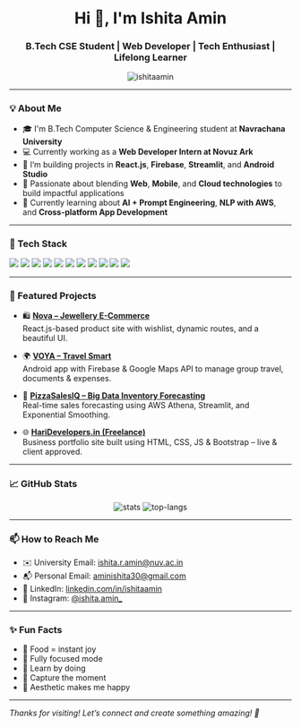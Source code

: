 <h1 align="center">Hi 👋, I'm Ishita Amin</h1>
<h3 align="center">B.Tech CSE Student | Web Developer | Tech Enthusiast | Lifelong Learner</h3>

<p align="center">
  <img src="https://komarev.com/ghpvc/?username=ishitaamin&label=Profile%20views&color=0e75b6&style=flat" alt="ishitaamin" />
</p>

---

### 💡 About Me

- 🎓 I'm B.Tech Computer Science & Engineering student at **Navrachana University**
- 💻 Currently working as a **Web Developer Intern at Novuz Ark**
- 🚀 I’m building projects in **React.js**, **Firebase**, **Streamlit**, and **Android Studio**
- 📱 Passionate about blending **Web**, **Mobile**, and **Cloud technologies** to build impactful applications
- 🧠 Currently learning about **AI + Prompt Engineering**, **NLP with AWS**, and **Cross-platform App Development**

---

### 🔨 Tech Stack

<p align="left">
  <img src="https://img.shields.io/badge/HTML5-E34F26?style=flat&logo=html5&logoColor=white"/>
  <img src="https://img.shields.io/badge/CSS3-1572B6?style=flat&logo=css3&logoColor=white"/>
  <img src="https://img.shields.io/badge/JavaScript-F7DF1E?style=flat&logo=javascript&logoColor=black"/>
  <img src="https://img.shields.io/badge/React-61DAFB?style=flat&logo=react&logoColor=black"/>
  <img src="https://img.shields.io/badge/Bootstrap-563D7C?style=flat&logo=bootstrap&logoColor=white"/>
  <img src="https://img.shields.io/badge/Firebase-FFCA28?style=flat&logo=firebase&logoColor=black"/>
  <img src="https://img.shields.io/badge/Android-3DDC84?style=flat&logo=android&logoColor=white"/>
  <img src="https://img.shields.io/badge/Python-3776AB?style=flat&logo=python&logoColor=white"/>
  <img src="https://img.shields.io/badge/Django-092E20?style=flat&logo=django&logoColor=white"/>
  <img src="https://img.shields.io/badge/AWS-232F3E?style=flat&logo=amazonaws&logoColor=white"/>
  <img src="https://img.shields.io/badge/Canva-00C4CC?style=flat&logo=canva&logoColor=white"/>

</p>

---

### 📌 Featured Projects

- 🛍️ **[Nova – Jewellery E-Commerce](https://github.com/ishitaamin/nova-jewellrey-ecommerce)**  
  React.js-based product site with wishlist, dynamic routes, and a beautiful UI.

- 🌍 **[VOYA – Travel Smart](https://github.com/ishitaamin/ItineraryManager)**  
  Android app with Firebase & Google Maps API to manage group travel, documents & expenses.

- 🍕 **[PizzaSalesIQ – Big Data Inventory Forecasting](https://github.com/ishitaamin/pizzaIQ-sales)**  
  Real-time sales forecasting using AWS Athena, Streamlit, and Exponential Smoothing.

- 🌐 **[HariDevelopers.in (Freelance)](https://github.com/ishitaamin/haridevelopers)**  
  Business portfolio site built using HTML, CSS, JS & Bootstrap – live & client approved.

---

### 📈 GitHub Stats

<p align="center">
  <img src="https://github-readme-stats.vercel.app/api?username=ishitaamin&show_icons=true&theme=tokyonight" alt="stats"/>
  <img src="https://github-readme-stats.vercel.app/api/top-langs/?username=ishitaamin&layout=compact&theme=tokyonight" alt="top-langs"/>
</p>

---

### 📫 How to Reach Me

- ✉️ University Email: [ishita.r.amin@nuv.ac.in](mailto:ishita.r.amin@nuv.ac.in)  
- 📬 Personal Email: [aminishita30@gmail.com](mailto:aminishita30@gmail.com)  
- 🔗 LinkedIn: [linkedin.com/in/ishitaamin](https://linkedin.com/in/ishita-amin-841726253)  
- 📸 Instagram: [@ishita.amin_](https://instagram.com/_.ixhita.__/_)  

---

### ✨ Fun Facts


- 🍜 Food = instant joy  
- 🎯 Fully focused mode  
- 🧠 Learn by doing  
- 📸 Capture the moment  
- 🎨 Aesthetic makes me happy  

---

_Thanks for visiting! Let’s connect and create something amazing! 🚀_
